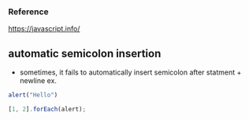 ### Reference
https://javascript.info/ <br />



## automatic semicolon insertion
* sometimes, it fails to automatically insert semicolon after statment + newline
ex.
```javascript
alert("Hello")

[1, 2].forEach(alert);
```
